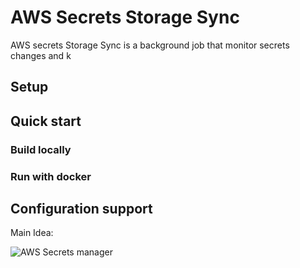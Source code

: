 # AWS Secrets Storage Sync

AWS secrets Storage Sync is a background job that monitor secrets changes and k

## Setup

## Quick start

### Build locally

### Run with docker

## Configuration support


Main Idea:

![AWS Secrets manager](https://user-images.githubusercontent.com/1828895/161328832-6fab0a56-523c-46d0-aebe-7b9490342155.png)

